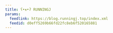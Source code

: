 ```yaml
---
title: ʕ•ᴥ•ʔ RUNNINGJ
params:
  feedlink: https://blog.runningj.top/index.xml
  feedid: d0eff5269b66fd22fc8eb6f520165881
---
```

